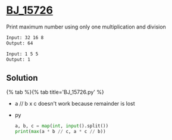 # [BJ_15726](https://acmicpc.net/problem/15726)

Print maximum number using only one multiplication and division

```txt
Input: 32 16 8
Output: 64

Input: 1 5 5
Output: 1
```

## Solution

{% tab %}{% tab title='BJ_15726.py' %}

* a // b x c doesn't work because remainder is lost

* py

  ```py
  a, b, c = map(int, input().split())
  print(max(a * b // c, a * c // b))
  ```
